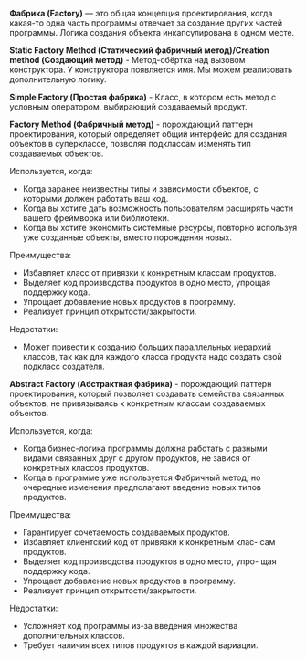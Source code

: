 **Фабрика (Factory)** — это общая концепция проектирования, когда какая-то одна часть программы отвечает за создание других
частей программы.
Логика создания объекта инкапсулирована в одном месте.

**Static Factory Method (Статический фабричный метод)/Creation method (Создающий метод)** - Метод-обёртка над вызовом
конструктора.
У конструктора появляется имя. Мы можем реализовать дополнительную логику.

**Simple Factory (Простая фабрика)** - Класс, в котором есть метод с условным оператором, выбирающий создаваемый продукт.

**Factory Method (Фабричный метод)** - порождающий паттерн проектирования, который определяет общий интерфейс для создания 
объектов в суперклассе, позволяя подклассам изменять тип создаваемых объектов.

Используется, когда:
+ Когда заранее неизвестны типы и зависимости объектов, с которыми должен работать ваш код.
+ Когда вы хотите дать возможность пользователям расширять части вашего фреймворка или библиотеки.
+ Когда вы хотите экономить системные ресурсы, повторно используя уже созданные объекты, вместо порождения новых.

Преимущества:
+ Избавляет класс от привязки к конкретным классам продуктов.
+ Выделяет код производства продуктов в одно место, упрощая поддержку кода.
+ Упрощает добавление новых продуктов в программу.
+ Реализует принцип открытости/закрытости.

Недостатки:
+ Может привести к созданию больших параллельных иерархий классов, так как для каждого класса продукта надо создать свой подкласс создателя.

**Abstract Factory (Абстрактная фабрика)** - порождающий паттерн проектирования, который позволяет создавать семейства 
связанных объектов, не привязываясь к конкретным классам создаваемых объектов.

Используется, когда:
+ Когда бизнес-логика программы должна работать с разными видами связанных друг с другом продуктов, не завися от конкретных классов продуктов.
+ Когда в программе уже используется Фабричный метод, но очередные изменения предполагают введение новых типов продуктов.

Преимущества:
+ Гарантирует сочетаемость создаваемых продуктов.
+ Избавляет клиентский код от привязки к конкретным клас- сам продуктов.
+ Выделяет код производства продуктов в одно место, упро- щая поддержку кода.
+ Упрощает добавление новых продуктов в программу.
+ Реализует принцип открытости/закрытости.

Недостатки:
+ Усложняет код программы из-за введения множества дополнительных классов.
+ Требует наличия всех типов продуктов в каждой вариации.